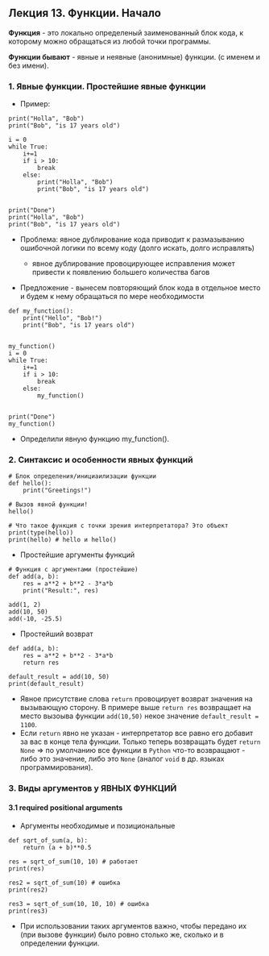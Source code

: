 ## Лекция 13. Функции. Начало

**Функция** - это локально определеный заименованный блок кода, к которому можно обращаться из любой точки программы.

**Функции бывают** - явные и неявные (анонимные) функции. (с именем и без имени).

### 1. Явные функции. Простейшие явные функции
* Пример:
```
print("Holla", "Bob")
print("Bob", "is 17 years old")

i = 0
while True:
    i+=1
    if i > 10:
        break
    else:
        print("Holla", "Bob")
        print("Bob", "is 17 years old")


print("Done")
print("Holla", "Bob")
print("Bob", "is 17 years old")
```

* Проблема: явное дублирование кода приводит к размазыванию ошибочной логики по всему коду (долго искать, долго исправлять)
    * явное дублирование провоцирующее исправления может привести к появлению большего количества багов

* Предложение - вынесем повторяющий блок кода в отдельное место и будем к нему обращаться по мере необходимости

```
def my_function():
    print("Hello", "Bob!")
    print("Bob", "is 17 years old")


my_function()
i = 0
while True:
    i+=1
    if i > 10:
        break
    else:
        my_function()


print("Done")
my_function()
```

* Определили явную функцию my_function().

### 2. Синтаксис и особенности явных функций
```
# Блок определения/инициаилизации функции
def hello():
    print("Greetings!")

# Вызов явной функции!
hello()

# Что такое функция с точки зрения интерпретатора? Это объект
print(type(hello))
print(hello) # hello и hello()
```

* Простейшие аргументы функций
```
# Функция с аргументами (простейшие)
def add(a, b):
    res = a**2 + b**2 - 3*a*b
    print("Result:", res)

add(1, 2)
add(10, 50)
add(-10, -25.5)
```

* Простейший возврат
```
def add(a, b):
    res = a**2 + b**2 - 3*a*b
    return res

default_result = add(10, 50)
print(default_result)
```

* Явное присутствие слова `return` провоцирует возврат значения на вызывающую сторону. В примере выше `return res` возвращает на место вызоыва функции `add(10,50)` некое значение `default_result = 1100`.
* Если `return` явно не указан - интерпретатор все равно его добавит за вас в конце тела функции. Только теперь возвращать будет `return None` => по умолчанию все функции в `Python` что-то возвращают - либо это значение, либо это `None` (аналог `void` в др. языках программирования).


### 3. Виды аргументов у ЯВНЫХ ФУНКЦИЙ
#### 3.1 required positional arguments
* Аргументы необходимые и позициональные
```
def sqrt_of_sum(a, b):
    return (a + b)**0.5

res = sqrt_of_sum(10, 10) # работает
print(res)

res2 = sqrt_of_sum(10) # ошибка
print(res2)

res3 = sqrt_of_sum(10, 10, 10) # ошибка
print(res3)
```
* При использовании таких аргументов важно, чтобы передано их (при вызове функции) было ровно столько же, сколько и в определении функции.

